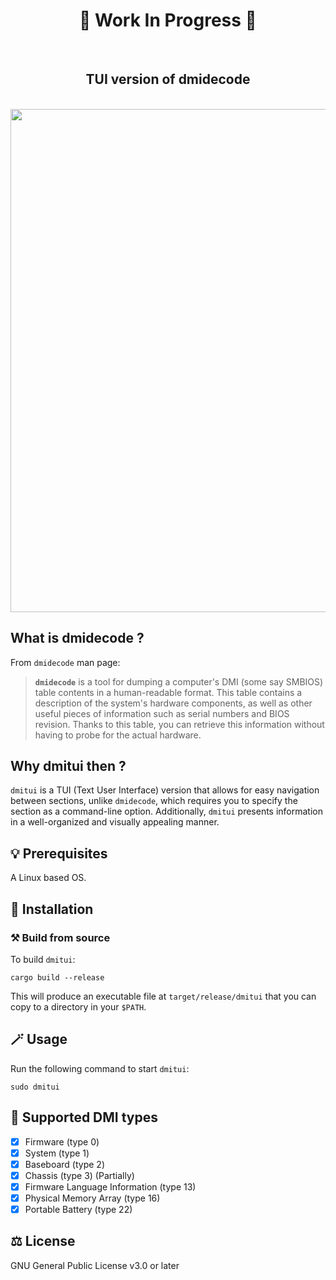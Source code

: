 <div align="center">
  <h1> 🚧 Work In Progress 🚧 </h1>
  <br>
  <h2> TUI version of dmidecode </h2>
  <br>
</div>

<img width="854" height="805" src="https://github.com/user-attachments/assets/a34b4b38-b956-438f-8d15-c85965c35296" />

<br>

## What is dmidecode ?

From `dmidecode` man page:

> **`dmidecode`** is a tool for dumping a computer's DMI (some say SMBIOS) table contents in a human-readable format. This table contains a description of the system's hardware components, as well as other useful pieces of information such as serial numbers and BIOS revision. Thanks to this table, you can retrieve this information without having to probe for the actual hardware.

## Why dmitui then ?

`dmitui` is a TUI (Text User Interface) version that allows for easy navigation between sections, unlike `dmidecode`, which requires you to specify the section as a command-line option. Additionally, `dmitui` presents information in a well-organized and visually appealing manner.

## 💡 Prerequisites

A Linux based OS.

## 🚀 Installation

### ⚒️ Build from source

To build `dmitui`:

```
cargo build --release
```

This will produce an executable file at `target/release/dmitui` that you can copy to a directory in your `$PATH`.

## 🪄 Usage

Run the following command to start `dmitui`:

```
sudo dmitui
```

## 📌 Supported DMI types

- [x] Firmware (type 0)
- [x] System (type 1)
- [x] Baseboard (type 2)
- [x] Chassis (type 3) (Partially)
- [x] Firmware Language Information (type 13)
- [x] Physical Memory Array (type 16)
- [x] Portable Battery (type 22)

## ⚖️ License

GNU General Public License v3.0 or later

